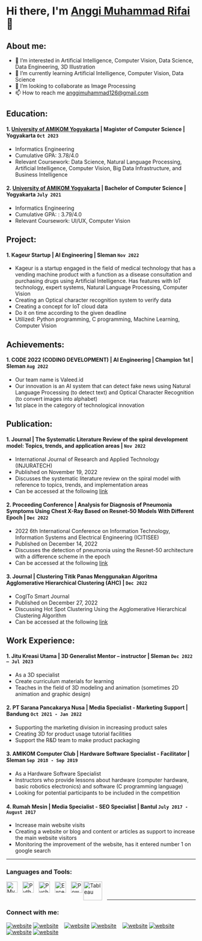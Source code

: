 # Hi there, I'm [Anggi Muhammad Rifai](https://id.linkedin.com/in/anggimuhammadrifai) 👋
## About me:

- 👀 I’m interested in Artificial Intelligence, Computer Vision, Data Science, Data Engineering, 3D Illustration
- 🌱 I’m currently learning Artificial Intelligence, Computer Vision, Data Science
- 👯 I’m looking to collaborate as Image Processing
- 📫 How to reach me anggimuhammad126@gmail.com


## Education:
#### 1. [University of AMIKOM Yogyakarta](https://home.amikom.ac.id/) | Magister of Computer Science | Yogyakarta `Oct 2023`
   - Informatics Engineering
   - Cumulative GPA: 3.78/4.0
   - Relevant Coursework: Data Science, Natural Language Processing, Artificial Intelligence, Computer Vision, Big Data Infrastructure, and Business Intelligence

 #### 2. [University of AMIKOM Yogyakarta](https://home.amikom.ac.id/) | Bachelor of Computer Science | Yogyakarta `July 2021`
   - Informatics Engineering
   - Cumulative GPA: : 3.79/4.0
   - Relevant Coursework: UI/UX, Computer Vision


## Project:
#### 1. Kageur Startup | AI Engineering | Sleman `Nov 2022`
   - Kageur is a startup engaged in the field of medical technology that has a vending machine 
product with a function as a disease consultation and purchasing drugs using Artificial 
Intelligence. Has features with IoT technology, expert systems, Natural Language 
Processing, Computer Vision
   - Creating an Optical character recognition system to verify data
   - Creating a concept for IoT cloud data
   - Do it on time according to the given deadline
   - Utilized: Python programming, C programming, Machine Learning, Computer Vision


## Achievements:
#### 1. CODE 2022 (CODING DEVELOPMENT) | AI Engineering | Champion 1st | Sleman `Aug 2022`
   - Our team name is Valeed.id
   - Our innovation is an AI system that can detect fake news using Natural Language Processing (to detect text) and Optical Character Recognition (to convert images into alphabet)
   - 1st place in the category of technological innovation


## Publication:
#### 1. Journal | The Systematic Literature Review of the spiral development model: Topics, trends, and application areas | `Nov 2022`
   - International Journal of Research and Applied Technology (INJURATECH)
   - Published on November 19, 2022
   - Discusses the systematic literature review on the spiral model with reference to topics, trends, and implementation areas
   - Can be accessed at the following [link](https://doi.org/10.34010/injuratech.v2i2.8372)

#### 2. Proceeding Conference | Analysis for Diagnosis of Pneumonia Symptoms Using Chest X-Ray Based on Resnet-50 Models With Different Epoch | `Dec 2022`
   - 2022 6th International Conference on Information Technology, Information Systems and Electrical Engineering (ICITISEE)
   - Published on December 14, 2022
   - Discusses the detection of pneumonia using the Resnet-50 architecture with a difference scheme in the epoch
   - Can be accessed at the following [link](https://doi.org/10.1109/ICITISEE57756.2022.10057805)
     
#### 3. Journal | Clustering Titik Panas Menggunakan Algoritma Agglomerative Hierarchical Clustering (AHC) | `Dec 2022`
   - CogITo Smart Journal
   - Published on December 27, 2022
   - Discussing Hot Spot Clustering Using the Agglomerative Hierarchical Clustering Algorithm
   - Can be accessed at the following [link](https://doi.org/10.31154/cogito.v8i2.438.501-513)


## Work Experience:
#### 1. Jitu Kreasi Utama | 3D Generalist Mentor – instructor | Sleman `Dec 2022 – Jul 2023`
   - As a 3D specialist
   - Create curriculum materials for learning
   - Teaches in the field of 3D modeling and animation (sometimes 2D animation and graphic design)

 #### 2. PT Sarana Pancakarya Nusa | Media Specialist - Marketing Support | Bandung `Oct 2021 - Jan 2022`
   - Supporting the marketing division in increasing product sales
   - Creating 3D for product usage tutorial facilities
   - Support the R&D team to make product packaging

#### 3. AMIKOM Computer Club | Hardware Software Specialist - Facilitator | Sleman `Sep 2018 - Sep 2019`
   - As a Hardware Software Specialist
   - Instructors who provide lessons about hardware (computer hardware, basic robotics electronics) and software (C programming language)
   - Looking for potential participants to be included in the competition

#### 4. Rumah Mesin | Media Specialist - SEO Specialist | Bantul `July 2017 - August 2017`
   - Increase main website visits
   - Creating a website or blog and content or articles as support to increase the main website visitors
   - Monitoring the improvement of the website, has it entered number 1 on google search
---

### Languages and Tools:

[<img align="left" alt="MySQL" width="30px" src="https://cdn.jsdelivr.net/gh/devicons/devicon/icons/mysql/mysql-original.svg" style="padding-right:10px;" />][webdev]
[<img align="left" alt="Python" width="30px" src="https://upload.wikimedia.org/wikipedia/commons/thumb/c/c3/Python-logo-notext.svg/110px-Python-logo-notext.svg.png?20100317150552" style="padding-right:10px;" />][webdev]
[<img align="left" alt="Pycharm" width="30px" src="https://upload.wikimedia.org/wikipedia/commons/thumb/1/1d/PyCharm_Icon.svg/220px-PyCharm_Icon.svg.png" style="padding-right:10px;" />][webdev]
[<img align="left" alt="Excel" width="30px" src="https://is2-ssl.mzstatic.com/image/thumb/Purple126/v4/a8/fd/5a/a8fd5a84-c6f1-355f-3b9f-6e86598efaa3/XCEL.png/1200x630bb.png" style="padding-right:10px;" />][webdev]
[<img align="left" alt="Power BI" width="30px" src="https://powerbi.microsoft.com/pictures/application-logos/svg/powerbi.svg" style="padding-right:0px;" />][webdev]
[<img align="left" alt="Tableau" width="50px" src="https://logos-world.net/wp-content/uploads/2021/10/Tableau-Symbol.png" style="padding-right:10px;" />][webdev]

<br />
<br />

---
### Connect with me:

[![website](./img/youtube-light.svg)](https://www.youtube.com/channel/UC22xix7qvwpYWnSQ5QEYtAQ#gh-light-mode-only)
[![website](./img/youtube-dark.svg)](https://www.youtube.com/channel/UC22xix7qvwpYWnSQ5QEYtAQ#gh-dark-mode-only)
&nbsp;&nbsp;
[![website](./img/twitter-light.svg)](https://twitter.com/vincentwwidyan#gh-light-mode-only)
[![website](./img/twitter-dark.svg)](https://twitter.com/vincentwwidyan#gh-dark-mode-only)
&nbsp;&nbsp;
[![website](./img/linkedin-light.svg)](https://www.linkedin.com/in/vincentwidyan#gh-light-mode-only)
[![website](./img/linkedin-dark.svg)](https://www.linkedin.com/in/vincentwidyan#gh-dark-mode-only)
&nbsp;&nbsp;
[![website](./img/instagram-light.svg)](https://instagram.com/vincentwwidyan#gh-light-mode-only)
[![website](./img/instagram-dark.svg)](https://instagram.com/vincentwwidyan#gh-dark-mode-only)



[webdev]: https://github.com/AnggiRifai/AnggiRifai

<!---
AnggiRifai/AnggiRifai is a ✨ special ✨ repository because its `README.md` (this file) appears on your GitHub profile.
You can click the Preview link to take a look at your changes.
--->
